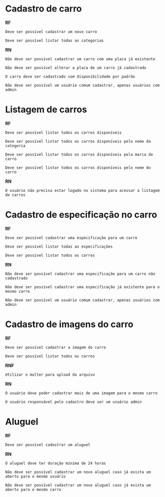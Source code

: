 # Cadastro de carro
**RF**

    Deve ser possível cadastrar um novo carro

    Deve ser possível listar todas as categorias

**RN**

    Não deve ser possível cadastrar um carro com uma placa já existente
    
    Não deve ser possível alterar a placa de um carro já cadastrado
    
    O carro deve ser cadastrado com disponibilidade por padrão
    
    Não deve ser possível um usuário comum cadastrar, apenas usuários com admin
# Listagem de carros
**RF**

    Deve ser possível listar todos os carros disponíveis 

    Deve ser possível listar todos os carros disponíveis pelo nome da categoria

    Deve ser possível listar todos os carros disponíveis pela marca do carro

    Deve ser possível listar todos os carros disponíveis pelo nome do carro

**RN**

    O usuário não precisa estar logado no sistema para acessar a listagem de carros

# Cadastro de especificação no carro

**RF**

    Deve ser possível cadastrar uma especificação para um carro
    
    Deve ser possível listar todas as especificações 

    Deve ser possível listar todos os carros
**RN**

    Não deve ser possível cadastrar uma especificação para um carro não cadastrado

    Não deve ser possível cadastrar uma especificação já existente para o mesmo carro

    Não deve ser possível um usuário comum cadastrar, apenas usuários com admin

# Cadastro de imagens do carro

**RF**

    Deve ser possível cadastrar a imagem do carro

    Deve ser possível listar todos os carros

**RNF**

    Utilizar o multer para upload do arquivo

**RN**

    O usuário deve poder cadastrar mais de uma imagem para o mesmo carro

    O usuário responsável pelo cadastro deve ser um usuário admin

# Aluguel

**RF**

    Deve ser possível cadastrar um aluguel 

**RN**

    O aluguel deve ter duração mínima de 24 horas

    Não deve ser possível cadastrar um novo aluguel caso já exista um aberto para o mesmo usuário
    
    Não deve ser possível cadastrar um novo aluguel caso já exista um aberto para o mesmo carro